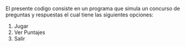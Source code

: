 El presente codigo consiste en un programa que simula un concurso de preguntas y respuestas el cual tiene las siguientes opciones: 

1. Jugar
2. Ver Puntajes
3. Salir

